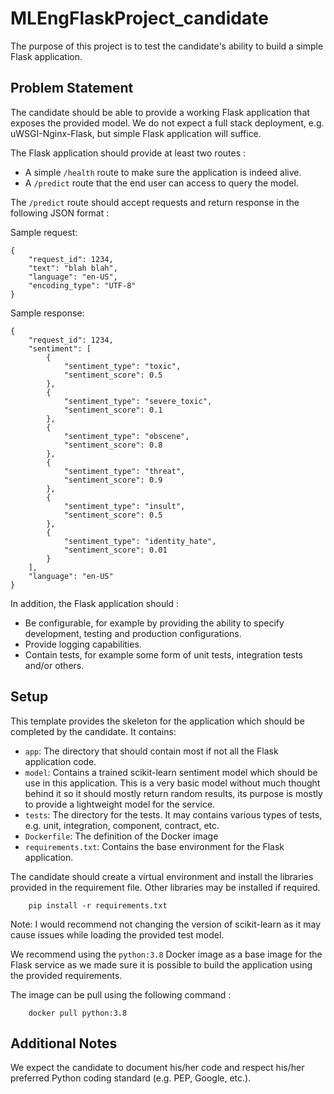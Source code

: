 # MLEngFlaskProject_candidate
The purpose of this project is to test the candidate's ability to build a simple Flask application.


## Problem Statement
The candidate should be able to provide a working Flask application that exposes the provided model. We do not expect a full stack deployment, e.g. uWSGI-Nginx-Flask, but simple Flask application will suffice. 

The Flask application should provide at least two routes :
 - A simple `/health` route to make sure the application is indeed alive.
 - A `/predict` route that the end user can access to query the model.

The `/predict` route should accept requests and return response in the following JSON format :
 
Sample request:
```
{
    "request_id": 1234,
    "text": "blah blah",
    "language": "en-US",
    "encoding_type": "UTF-8"
}
```

Sample response:
```
{
    "request_id": 1234,
    "sentiment": [
        {
            "sentiment_type": "toxic",
            "sentiment_score": 0.5
        },
        {
            "sentiment_type": "severe_toxic",
            "sentiment_score": 0.1
        },
        {
            "sentiment_type": "obscene",
            "sentiment_score": 0.8
        },
        {
            "sentiment_type": "threat",
            "sentiment_score": 0.9
        },
        {
            "sentiment_type": "insult",
            "sentiment_score": 0.5
        },
        {
            "sentiment_type": "identity_hate",
            "sentiment_score": 0.01
        }
    ],
    "language": "en-US"
}
```

In addition, the Flask application should :
 - Be configurable, for example by providing the ability to specify development, testing and production configurations.
 - Provide logging capabilities.
 - Contain tests, for example some form of unit tests, integration tests and/or others.

## Setup
This template provides the skeleton for the application which should be completed by the candidate. It contains:
 - `app`: The directory that should contain most if not all the Flask application code.
 - `model`: Contains a trained scikit-learn sentiment model which should be use in this application. This is a very basic model without much thought behind it so it should mostly return random results, its purpose is mostly to provide a lightweight model for the service.
 - `tests`: The directory for the tests. It may contains various types of tests, e.g. unit, integration, component, contract, etc.
 - `Dockerfile`: The definition of the Docker image
 - `requirements.txt`: Contains the base environment for the Flask application. 

The candidate should create a virtual environment and install the libraries provided in the requirement file. Other libraries may be installed if required.
```
    pip install -r requirements.txt
```
Note: I would recommend not changing the version of scikit-learn as it may cause issues while loading the provided test model.

We recommend using the `python:3.8` Docker image as a base image for the Flask service as we made sure it is possible to build the application using the provided requirements.

The image can be pull using the following command : 
```
    docker pull python:3.8
```

## Additional Notes
We expect the candidate to document his/her code and respect his/her preferred Python coding standard (e.g. PEP, Google, etc.).
